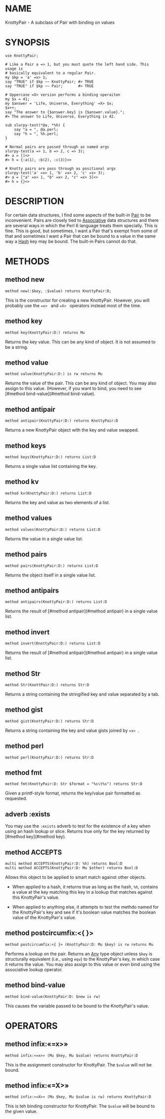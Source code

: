NAME
====

KnottyPair - A subclass of Pair with binding on values

SYNOPSIS
========

    use KnottyPair;

    # Like a Pair a => 1, but you must quote the left hand side. This usage is
    # basically equivalent to a regular Pair.
    my $kp = 'a' =x> 1;
    say "TRUE" if $kp ~~ KnottyPair; #> TRUE
    say "TRUE" if $kp ~~ Pair;       #> TRUE

    # Uppercase =X> version performs a binding operaiton
    my $x = 41;
    my $answer = 'Life, Universe, Everything' =X> $x;
    $x++;
    say "The answer to {$answer.key} is {$answer.value}.";
    #> The answer to Life, Universe, Everything is 42.

    sub slurpy-test(*@a, *%h) {
        say "a = ", @a.perl;
        say "h = ", %h.perl;
    }

    # Normal pairs are passed through as named args
    slurpy-test(a => 1, b => 2, c => 3);
    #> a = []<>
    #> h = {:a(1), :b(2), :c(3)}<>

    # Knotty pairs are pass through as positional args
    slurpy-test('a' =x> 1, 'b' =x> 2, 'c' =x> 3);
    #> a = ["a" =x> 1, "b" =x> 2, "c" =x> 3]<>
    #> h = {}<>

DESCRIPTION
===========

For certain data structures, I find some aspects of the built-in [Pair](Pair) to be inconvenient. Pairs are closely tied to [Associative](Associative) data structures and there are several ways in which the Perl 6 language treats them specially. This is fine. This is good, but sometimes, I want a Pair that's exempt from some of that and sometimes I want a Pair that can be bound to a value in the same way a [Hash](Hash) key may be bound. The built-in Pairs cannot do that.

METHODS
=======

method new
----------

    method new(:$key, :$value) returns KnottyPair:D;

This is the constructor for creating a new KnottyPair. However, you will probably use the `=x> ` and `=X> ` operators instead most of the time.

method key
----------

    method key(KnottyPair:D:) returns Mu

Returns the key value. This can be any kind of object. It is not assumed to be a string.

method value
------------

    method value(KnottyPair:D:) is rw returns Mu

Returns the value of the pair. This can be any kind of object. You may also assign to this value. (However, if you want to bind, you need to see [#method bind-value](#method bind-value).

method antipair
---------------

    method antipair(KnottyPair:D:) returns KnottyPair:D

Returns a new KnottyPair object with the key and value swapped.

method keys
-----------

    method keys(KnottyPair:D:) returns List:D

Returns a single value list containing the key.

method kv
---------

    method kv(KnottyPair:D:) returns List:D

Returns the key and value as two elements of a list.

method values
-------------

    method values(KnottyPair:D:) returns List:D

Returns the value in a single value list.

method pairs
------------

    method pairs(KnottyPair:D:) returns List:D

Returns the object itself in a single value list.

method antipairs
----------------

    method antipairs(KnottyPair:D:) returns List:D

Returns the result of [#method antipair](#method antipair) in a single value list.

method invert
-------------

    method invert(KnottyPair:D:) returns List:D

Returns the result of [#method antipair](#method antipair) in a single value list.

method Str
----------

    method Str(KnottPair:D:) returns Str:D

Returns a string containing the stringified key and value separated by a tab.

method gist
-----------

    method gist(KnottyPair:D:) returns Str:D

Returns a string containing the key and value gists joined by `=x> `.

method perl
-----------

    method perl(KnottyPair:D:) returns Str:D

method fmt
----------

    method fmt(KnottyPair:D: Str $format = "%s\t%s") returns Str:D

Given a printf-style format, returns the key/value pair formatted as requested.

adverb :exists
--------------

You may use the `:exists` adverb to test for the existence of a key when using an hash lookup or slice. Returns true only for the key returned by [#method key](#method key).

method ACCEPTS
--------------

    multi method ACCEPTS(KnottyPair:D: %h) returns Bool:D
    multi method ACCEPTS(KnottyPair:D: Mu $other) returns Bool:D

Allows this object to be applied to smart match against other objects. 

  * When applied to a hash, it returns true as long as the hash, `%h`, contains a value at the key matching this key in a lookup that matches against this KnottyPair's value.

  * When applied to anything else, it attempts to test the methdo named for the KnottyPair's key and see if it's boolean value matches the boolean value of the KnottyPair's value.

method postcircumfix:<{ }>
--------------------------

    method postcircumfix:<{ }> (KnottyPair:D: Mu $key) is rw returns Mu

Performs a lookup on the pair. Returns an [Any](Any) type object unless `$key` is structurally equivalent (i.e., using `eqv`) to the KnottyPair's key, in which case it returns the value. You may also assign to this value or even bind using the associative lookup operator.

method bind-value
-----------------

    method bind-value(KnottyPair:D: $new is rw)

This causes the variable passed to be bound to the KnottyPair's value.

OPERATORS
=========

method infix:«=x>»
------------------

    method infix:«=x>» (Mu $key, Mu $value) returns KnottyPair:D

This is the assignment constructor for KnottyPair. The `$value` will not be bound.

method infix:«=X>»
------------------

    method infix:«=X>» (Mu $key, Mu $value is rw) returns KnottyPair:D

This is teh binding constructor for KnottyPair. The `$value` will be bound to the given value.
